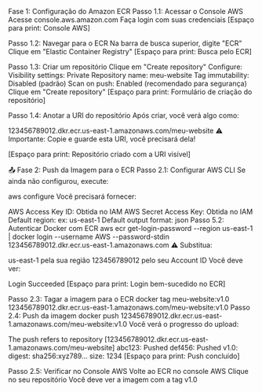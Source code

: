 Fase 1: Configuração do Amazon ECR
Passo 1.1: Acessar o Console AWS
Acesse console.aws.amazon.com
Faça login com suas credenciais
[Espaço para print: Console AWS]

Passo 1.2: Navegar para o ECR
Na barra de busca superior, digite "ECR"
Clique em "Elastic Container Registry"
[Espaço para print: Busca pelo ECR]

Passo 1.3: Criar um repositório
Clique em "Create repository"
Configure:
Visibility settings: Private
Repository name: meu-website
Tag immutability: Disabled (padrão)
Scan on push: Enabled (recomendado para segurança)
Clique em "Create repository"
[Espaço para print: Formulário de criação do repositório]

Passo 1.4: Anotar a URI do repositório
Após criar, você verá algo como:

123456789012.dkr.ecr.us-east-1.amazonaws.com/meu-website
⚠️ Importante: Copie e guarde esta URI, você precisará dela!

[Espaço para print: Repositório criado com a URI visível]

📤 Fase 2: Push da Imagem para o ECR
Passo 2.1: Configurar AWS CLI
Se ainda não configurou, execute:

aws configure
Você precisará fornecer:

AWS Access Key ID: Obtida no IAM
AWS Secret Access Key: Obtida no IAM
Default region: ex: us-east-1
Default output format: json
Passo 5.2: Autenticar Docker com ECR
aws ecr get-login-password --region us-east-1 | docker login --username AWS --password-stdin 123456789012.dkr.ecr.us-east-1.amazonaws.com
⚠️ Substitua:

us-east-1 pela sua região
123456789012 pelo seu Account ID
Você deve ver:

Login Succeeded
[Espaço para print: Login bem-sucedido no ECR]

Passo 2.3: Tagar a imagem para o ECR
docker tag meu-website:v1.0 123456789012.dkr.ecr.us-east-1.amazonaws.com/meu-website:v1.0
Passo 2.4: Push da imagem
docker push 123456789012.dkr.ecr.us-east-1.amazonaws.com/meu-website:v1.0
Você verá o progresso do upload:

The push refers to repository [123456789012.dkr.ecr.us-east-1.amazonaws.com/meu-website]
abc123: Pushed
def456: Pushed
v1.0: digest: sha256:xyz789... size: 1234
[Espaço para print: Push concluído]

Passo 2.5: Verificar no Console AWS
Volte ao ECR no console AWS
Clique no seu repositório
Você deve ver a imagem com a tag v1.0

